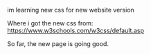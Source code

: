 im learning new css for new website version

Where i got the new css from: https://www.w3schools.com/w3css/default.asp

So far, the new page is going good. 

